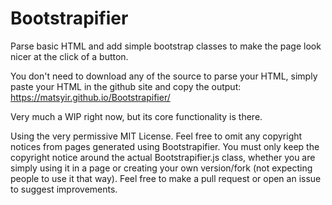 # Bootstrapifier
Parse basic HTML and add simple bootstrap classes to make the page look nicer at the click of a button.

You don't need to download any of the source to parse your HTML, simply paste your HTML in the github site and copy the output: https://matsyir.github.io/Bootstrapifier/

Very much a WIP right now, but its core functionality is there.

Using the very permissive MIT License. Feel free to omit any copyright notices from pages generated using Bootstrapifier. You must only keep the copyright notice around the actual Bootstrapifier.js class, whether you are simply using it in a page or creating your own version/fork (not expecting people to use it that way). Feel free to make a pull request or open an issue to suggest improvements.

